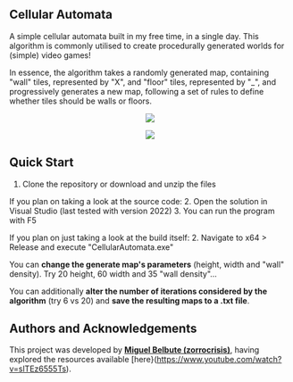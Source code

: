## **Cellular Automata**
A simple cellular automata built in my free time, in a single day. This algorithm is commonly utilised to create procedurally generated worlds for (simple) video games!

In essence, the algorithm takes a randomly generated map, containing "wall" tiles, represented by "X", and "floor" tiles, represented by "_", and progressively generates a new map, following a set of rules to define whether tiles should be walls or floors.

<p align="center">
  <img src="https://github.com/user-attachments/assets/7754b686-9d88-4984-88df-331ddd8a39ca" />
</p>

<p align="center">
  <img src="https://github.com/user-attachments/assets/7da0dc24-5a8c-40c7-b218-bdaafdca09bb"/>
</p>


## **Quick Start**
1. Clone the repository or download and unzip the files

If you plan on taking a look at the source code:
2. Open the solution in Visual Studio (last tested with version 2022)
3. You can run the program with F5

If you plan on just taking a look at the build itself:
2. Navigate to x64 > Release and execute "CellularAutomata.exe"

You can **change the generate map's parameters** (height, width and "wall" density). Try 20 height, 60 width and 35 "wall density"...

You can additionally **alter the number of iterations considered by the algorithm** (try 6 vs 20) and **save the resulting maps to a .txt file**.


## **Authors and Acknowledgements**
This project was developed by **[Miguel Belbute (zorrocrisis)](https://github.com/zorrocrisis)**, having explored the resources available [here}(https://www.youtube.com/watch?v=slTEz6555Ts).
